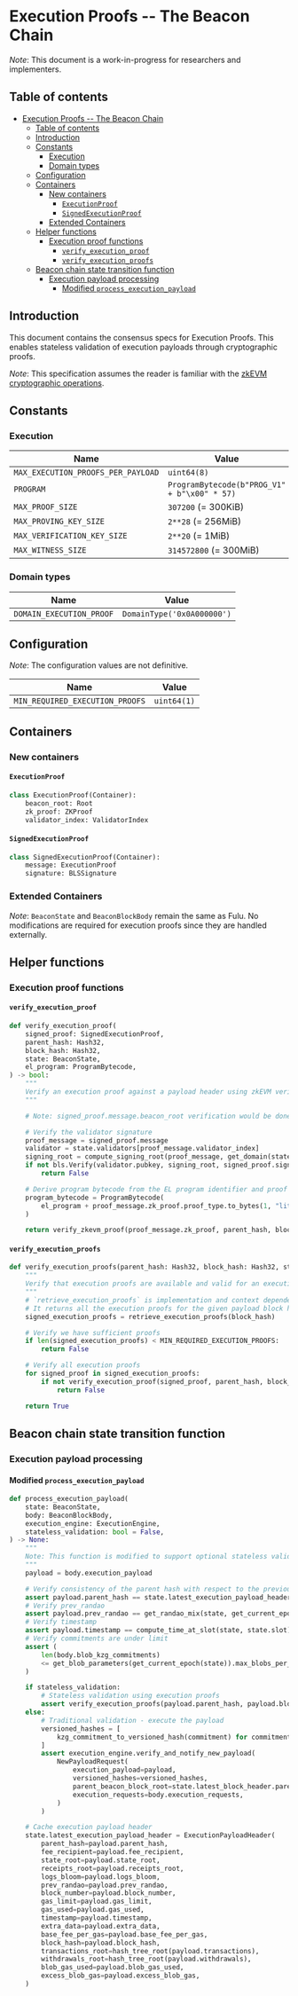 # Execution Proofs -- The Beacon Chain

*Note*: This document is a work-in-progress for researchers and implementers.

## Table of contents

<!-- mdformat-toc start --slug=github --no-anchors --maxlevel=6 --minlevel=1 -->

- [Execution Proofs -- The Beacon Chain](#execution-proofs----the-beacon-chain)
  - [Table of contents](#table-of-contents)
  - [Introduction](#introduction)
  - [Constants](#constants)
    - [Execution](#execution)
    - [Domain types](#domain-types)
  - [Configuration](#configuration)
  - [Containers](#containers)
    - [New containers](#new-containers)
      - [`ExecutionProof`](#executionproof)
      - [`SignedExecutionProof`](#signedexecutionproof)
    - [Extended Containers](#extended-containers)
  - [Helper functions](#helper-functions)
    - [Execution proof functions](#execution-proof-functions)
      - [`verify_execution_proof`](#verify_execution_proof)
      - [`verify_execution_proofs`](#verify_execution_proofs)
  - [Beacon chain state transition function](#beacon-chain-state-transition-function)
    - [Execution payload processing](#execution-payload-processing)
      - [Modified `process_execution_payload`](#modified-process_execution_payload)

<!-- mdformat-toc end -->

## Introduction

This document contains the consensus specs for Execution Proofs. This enables
stateless validation of execution payloads through cryptographic proofs.

*Note*: This specification assumes the reader is familiar with the
[zkEVM cryptographic operations](./zkevm.md).

## Constants

### Execution

| Name                               | Value                                      |
| ---------------------------------- | ------------------------------------------ |
| `MAX_EXECUTION_PROOFS_PER_PAYLOAD` | `uint64(8)`                                |
| `PROGRAM`                          | `ProgramBytecode(b"PROG_V1" + b"\x00" * 57)` |
| `MAX_PROOF_SIZE`                   | `307200` (= 300KiB)                        |
| `MAX_PROVING_KEY_SIZE`             | `2**28` (= 256MiB)                         |
| `MAX_VERIFICATION_KEY_SIZE`        | `2**20` (= 1MiB)                           |
| `MAX_WITNESS_SIZE`                 | `314572800` (= 300MiB)                     |

### Domain types

| Name                     | Value                      |
| ------------------------ | -------------------------- |
| `DOMAIN_EXECUTION_PROOF` | `DomainType('0x0A000000')` |

## Configuration

*Note*: The configuration values are not definitive.

| Name                            | Value       |
| ------------------------------- | ----------- |
| `MIN_REQUIRED_EXECUTION_PROOFS` | `uint64(1)` |

## Containers

### New containers

#### `ExecutionProof`

```python
class ExecutionProof(Container):
    beacon_root: Root
    zk_proof: ZKProof
    validator_index: ValidatorIndex
```

#### `SignedExecutionProof`

```python
class SignedExecutionProof(Container):
    message: ExecutionProof
    signature: BLSSignature
```

### Extended Containers

*Note*: `BeaconState` and `BeaconBlockBody` remain the same as Fulu. No
modifications are required for execution proofs since they are handled
externally.

## Helper functions

### Execution proof functions

#### `verify_execution_proof`

```python
def verify_execution_proof(
    signed_proof: SignedExecutionProof,
    parent_hash: Hash32,
    block_hash: Hash32,
    state: BeaconState,
    el_program: ProgramBytecode,
) -> bool:
    """
    Verify an execution proof against a payload header using zkEVM verification.
    """

    # Note: signed_proof.message.beacon_root verification would be done at a higher level

    # Verify the validator signature
    proof_message = signed_proof.message
    validator = state.validators[proof_message.validator_index]
    signing_root = compute_signing_root(proof_message, get_domain(state, DOMAIN_EXECUTION_PROOF))
    if not bls.Verify(validator.pubkey, signing_root, signed_proof.signature):
        return False

    # Derive program bytecode from the EL program identifier and proof type
    program_bytecode = ProgramBytecode(
        el_program + proof_message.zk_proof.proof_type.to_bytes(1, "little")
    )

    return verify_zkevm_proof(proof_message.zk_proof, parent_hash, block_hash, program_bytecode)
```

#### `verify_execution_proofs`

```python
def verify_execution_proofs(parent_hash: Hash32, block_hash: Hash32, state: BeaconState) -> bool:
    """
    Verify that execution proofs are available and valid for an execution payload.
    """
    # `retrieve_execution_proofs` is implementation and context dependent
    # It returns all the execution proofs for the given payload block hash
    signed_execution_proofs = retrieve_execution_proofs(block_hash)

    # Verify we have sufficient proofs
    if len(signed_execution_proofs) < MIN_REQUIRED_EXECUTION_PROOFS:
        return False

    # Verify all execution proofs
    for signed_proof in signed_execution_proofs:
        if not verify_execution_proof(signed_proof, parent_hash, block_hash, state, PROGRAM):
            return False

    return True
```

## Beacon chain state transition function

### Execution payload processing

#### Modified `process_execution_payload`

```python
def process_execution_payload(
    state: BeaconState,
    body: BeaconBlockBody,
    execution_engine: ExecutionEngine,
    stateless_validation: bool = False,
) -> None:
    """
    Note: This function is modified to support optional stateless validation with execution proofs.
    """
    payload = body.execution_payload

    # Verify consistency of the parent hash with respect to the previous execution payload header
    assert payload.parent_hash == state.latest_execution_payload_header.block_hash
    # Verify prev_randao
    assert payload.prev_randao == get_randao_mix(state, get_current_epoch(state))
    # Verify timestamp
    assert payload.timestamp == compute_time_at_slot(state, state.slot)
    # Verify commitments are under limit
    assert (
        len(body.blob_kzg_commitments)
        <= get_blob_parameters(get_current_epoch(state)).max_blobs_per_block
    )

    if stateless_validation:
        # Stateless validation using execution proofs
        assert verify_execution_proofs(payload.parent_hash, payload.block_hash, state)
    else:
        # Traditional validation - execute the payload
        versioned_hashes = [
            kzg_commitment_to_versioned_hash(commitment) for commitment in body.blob_kzg_commitments
        ]
        assert execution_engine.verify_and_notify_new_payload(
            NewPayloadRequest(
                execution_payload=payload,
                versioned_hashes=versioned_hashes,
                parent_beacon_block_root=state.latest_block_header.parent_root,
                execution_requests=body.execution_requests,
            )
        )

    # Cache execution payload header
    state.latest_execution_payload_header = ExecutionPayloadHeader(
        parent_hash=payload.parent_hash,
        fee_recipient=payload.fee_recipient,
        state_root=payload.state_root,
        receipts_root=payload.receipts_root,
        logs_bloom=payload.logs_bloom,
        prev_randao=payload.prev_randao,
        block_number=payload.block_number,
        gas_limit=payload.gas_limit,
        gas_used=payload.gas_used,
        timestamp=payload.timestamp,
        extra_data=payload.extra_data,
        base_fee_per_gas=payload.base_fee_per_gas,
        block_hash=payload.block_hash,
        transactions_root=hash_tree_root(payload.transactions),
        withdrawals_root=hash_tree_root(payload.withdrawals),
        blob_gas_used=payload.blob_gas_used,
        excess_blob_gas=payload.excess_blob_gas,
    )
```
